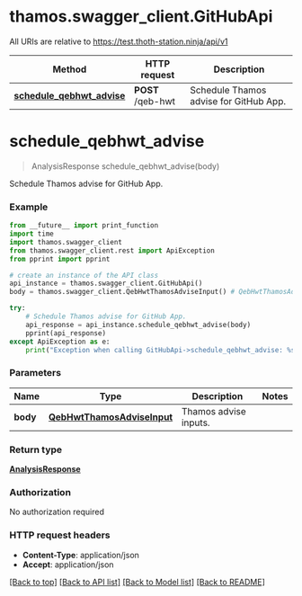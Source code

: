 # thamos.swagger_client.GitHubApi

All URIs are relative to https://test.thoth-station.ninja/api/v1

Method | HTTP request | Description
------------- | ------------- | -------------
[**schedule_qebhwt_advise**](GitHubApi.md#schedule_qebhwt_advise) | **POST** /qeb-hwt | Schedule Thamos advise for GitHub App.

# **schedule_qebhwt_advise**
> AnalysisResponse schedule_qebhwt_advise(body)

Schedule Thamos advise for GitHub App.

### Example
```python
from __future__ import print_function
import time
import thamos.swagger_client
from thamos.swagger_client.rest import ApiException
from pprint import pprint

# create an instance of the API class
api_instance = thamos.swagger_client.GitHubApi()
body = thamos.swagger_client.QebHwtThamosAdviseInput() # QebHwtThamosAdviseInput | Thamos advise inputs.

try:
    # Schedule Thamos advise for GitHub App.
    api_response = api_instance.schedule_qebhwt_advise(body)
    pprint(api_response)
except ApiException as e:
    print("Exception when calling GitHubApi->schedule_qebhwt_advise: %s\n" % e)
```

### Parameters

Name | Type | Description  | Notes
------------- | ------------- | ------------- | -------------
 **body** | [**QebHwtThamosAdviseInput**](QebHwtThamosAdviseInput.md)| Thamos advise inputs. |

### Return type

[**AnalysisResponse**](AnalysisResponse.md)

### Authorization

No authorization required

### HTTP request headers

 - **Content-Type**: application/json
 - **Accept**: application/json

[[Back to top]](#) [[Back to API list]](../README.md#documentation-for-api-endpoints) [[Back to Model list]](../README.md#documentation-for-models) [[Back to README]](../README.md)


